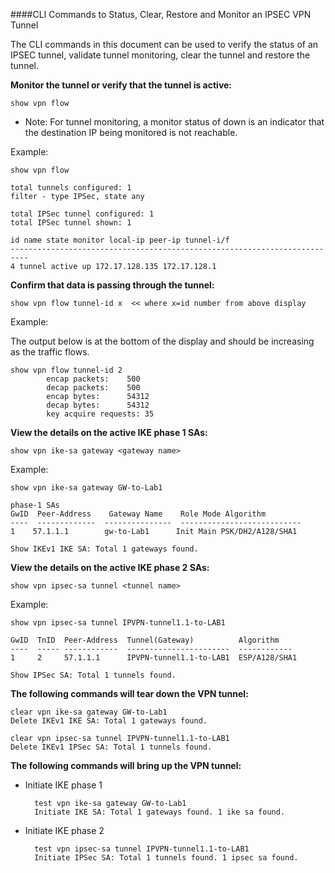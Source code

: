 ####CLI Commands to Status, Clear, Restore and Monitor an IPSEC VPN Tunnel

The CLI commands in this document can be used to verify the status of an IPSEC tunnel, validate tunnel monitoring, clear the tunnel and restore the tunnel.


**Monitor the tunnel or verify that the tunnel is active:**

	show vpn flow

 - Note: For tunnel monitoring, a monitor status of down is an indicator that the destination IP being monitored is not reachable.

Example:

	show vpn flow

	total tunnels configured: 1
	filter - type IPSec, state any

	total IPSec tunnel configured: 1
	total IPSec tunnel shown: 1

	id name state monitor local-ip peer-ip tunnel-i/f
	--------------------------------------------------------------------------
	4 tunnel active up 172.17.128.135 172.17.128.1
 
**Confirm that data is passing through the tunnel:**

	show vpn flow tunnel-id x  << where x=id number from above display

 

Example:

The output below is at the bottom of the display and should be increasing as the traffic flows.

 

	show vpn flow tunnel-id 2
	        encap packets:    500
	        decap packets:    500
	        encap bytes:      54312
	        decap bytes:      54312
	        key acquire requests: 35

**View the details on the active IKE phase 1 SAs:**

	show vpn ike-sa gateway <gateway name>

 

Example:

	show vpn ike-sa gateway GW-to-Lab1
	 
	phase-1 SAs
	GwID  Peer-Address    Gateway Name    Role Mode Algorithm
	----  -------------  ---------------  ---------------------------               
	1    57.1.1.1        gw-to-Lab1      Init Main PSK/DH2/A128/SHA1
	 
	Show IKEv1 IKE SA: Total 1 gateways found.


**View the details on the active IKE phase 2 SAs:**

	show vpn ipsec-sa tunnel <tunnel name>

 

Example:

	show vpn ipsec-sa tunnel IPVPN-tunnel1.1-to-LAB1
	 
	GwID  TnID  Peer-Address  Tunnel(Gateway)          Algorithm     
	----  ----- ------------  -----------------------  ------------
	1     2     57.1.1.1      IPVPN-tunnel1.1-to-LAB1  ESP/A128/SHA1
	 
	Show IPSec SA: Total 1 tunnels found.


**The following commands will tear down the VPN tunnel:**

	clear vpn ike-sa gateway GW-to-Lab1
	Delete IKEv1 IKE SA: Total 1 gateways found.
	 
	clear vpn ipsec-sa tunnel IPVPN-tunnel1.1-to-LAB1
	Delete IKEv1 IPSec SA: Total 1 tunnels found.

 

**The following commands will bring up the VPN tunnel:**

- Initiate IKE phase 1

		test vpn ike-sa gateway GW-to-Lab1
		Initiate IKE SA: Total 1 gateways found. 1 ike sa found.


- Initiate IKE phase 2  

		test vpn ipsec-sa tunnel IPVPN-tunnel1.1-to-LAB1
		Initiate IPSec SA: Total 1 tunnels found. 1 ipsec sa found.